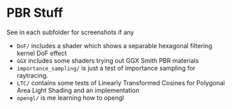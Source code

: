 # PBR Stuff

See in each subfolder for screenshots if any

- `DoF/` includes a shader which shows a separable hexagonal filtering kernel DoF effect
- `GGX` includes some shaders trying out GGX Smith PBR materials
- `importance_sampling/` is just a test of importance sampling for raytracing.
- `LTC/` contains some tests of Linearly Transformed Cosines for Polygonal Area Light Shading and an implementation
- `opengl/` is me learning how to opengl
